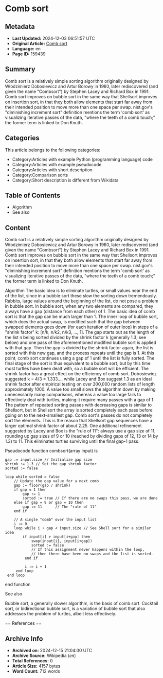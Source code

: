# Comb sort

## Metadata
- **Last Updated:** 2024-12-03 06:51:57 UTC
- **Original Article:** [Comb sort](https://en.wikipedia.org/wiki/Comb_sort)
- **Language:** en
- **Page ID:** 159439

## Summary
Comb sort is a relatively simple sorting algorithm originally designed by Włodzimierz Dobosiewicz and Artur Borowy in 1980, later rediscovered (and given the name "Combsort") by Stephen Lacey and Richard Box in 1991. Comb sort improves on bubble sort in the same way that Shellsort improves on insertion sort, in that they both allow elements that start far away from their intended position to move more than one space per swap.
nist.gov's "diminishing increment sort" definition mentions the term 'comb sort' as visualizing iterative passes of the data, "where the teeth of a comb touch;" the former term is linked to Don Knuth.

## Categories
This article belongs to the following categories:

- Category:Articles with example Python (programming language) code
- Category:Articles with example pseudocode
- Category:Articles with short description
- Category:Comparison sorts
- Category:Short description is different from Wikidata

## Table of Contents

- Algorithm
- See also

## Content

Comb sort is a relatively simple sorting algorithm originally designed by Włodzimierz Dobosiewicz and Artur Borowy in 1980, later rediscovered (and given the name "Combsort") by Stephen Lacey and Richard Box in 1991. Comb sort improves on bubble sort in the same way that Shellsort improves on insertion sort, in that they both allow elements that start far away from their intended position to move more than one space per swap.
nist.gov's "diminishing increment sort" definition mentions the term 'comb sort' as visualizing iterative passes of the data, "where the teeth of a comb touch;" the former term is linked to Don Knuth.

Algorithm
The basic idea is to eliminate turtles, or small values near the end of the list, since in a bubble sort these slow the sorting down tremendously. Rabbits, large values around the beginning of the list, do not pose a problem in bubble sort.
In bubble sort, when any two elements are compared, they always have a gap (distance from each other) of 1. The basic idea of comb sort is that the gap can be much larger than 1. The inner loop of bubble sort, which does the actual swap, is modified such that the gap between swapped elements goes down (for each iteration of outer loop) in steps of a "shrink factor" k: [⁠n/k⁠, ⁠n/k2⁠, ⁠n/k3⁠, ..., 1].
The gap starts out as the length of the list n being sorted divided by the shrink factor k (generally 1.3; see below) and one pass of the aforementioned modified bubble sort is applied with that gap. Then the gap is divided by the shrink factor again, the list is sorted with this new gap, and the process repeats until the gap is 1. At this point, comb sort continues using a gap of 1 until the list is fully sorted. The final stage of the sort is thus equivalent to a bubble sort, but by this time most turtles have been dealt with, so a bubble sort will be efficient.
The shrink factor has a great effect on the efficiency of comb sort. Dobosiewicz suggested k = 4/3 = 1.333…, while Lacey and Box suggest 1.3 as an ideal shrink factor after empirical testing on over 200,000 random lists of length approximately 1000. A value too small slows the algorithm down by making unnecessarily many comparisons, whereas a value too large fails to effectively deal with turtles, making it require many passes with a gap of 1.
The pattern of repeated sorting passes with decreasing gaps is similar to Shellsort, but in Shellsort the array is sorted completely each pass before going on to the next-smallest gap.  Comb sort's passes do not completely sort the elements.  This is the reason that Shellsort gap sequences have a larger optimal shrink factor of about 2.25.
One additional refinement suggested by Lacey and Box is the "rule of 11": always use a gap size of 11, rounding up gap sizes of 9 or 10 (reached by dividing gaps of 12, 13 or 14 by 1.3) to 11.  This eliminates turtles surviving until the final gap-1 pass.

Pseudocode
function combsort(array input) is

    gap := input.size // Initialize gap size
    shrink := 1.3 // Set the gap shrink factor
    sorted := false

    loop while sorted = false
        // Update the gap value for a next comb
        gap := floor(gap / shrink)
        if gap ≤ 1 then
            gap := 1
            sorted := true // If there are no swaps this pass, we are done
        else if gap = 9 or gap = 10 then
            gap := 11      // The "rule of 11"
        end if

        // A single "comb" over the input list
        i := 0
        loop while i + gap < input.size // See Shell sort for a similar idea
            if input[i] > input[i+gap] then
                swap(input[i], input[i+gap])
                sorted := false
                // If this assignment never happens within the loop,
                // then there have been no swaps and the list is sorted.
             end if
    
             i := i + 1
         end loop
     end loop
end function

See also

Bubble sort, a generally slower algorithm, is the basis of comb sort.
Cocktail sort, or bidirectional bubble sort, is a variation of bubble sort that also addresses the problem of turtles, albeit less effectively.


== References ==

## Archive Info
- **Archived on:** 2024-12-15 21:04:00 UTC
- **Archive Source:** Wikipedia (_en_)
- **Total References:** 0
- **Article Size:** 4157 bytes
- **Word Count:** 712 words
